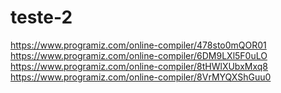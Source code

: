 # teste-2
https://www.programiz.com/online-compiler/478sto0mQOR01
https://www.programiz.com/online-compiler/6DM9LXl5F0uLO
https://www.programiz.com/online-compiler/8tHWlXUbxMxq8
https://www.programiz.com/online-compiler/8VrMYQXShGuu0

